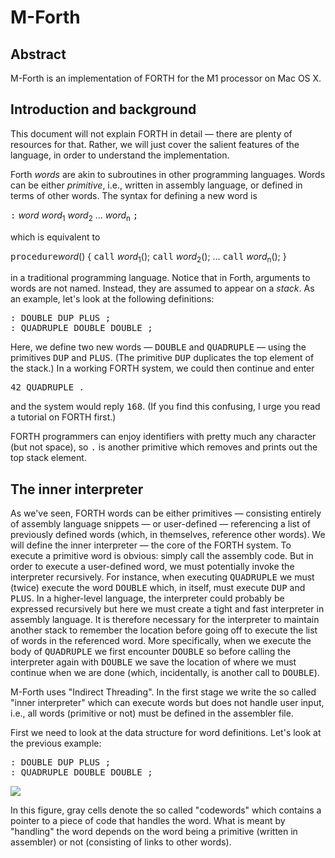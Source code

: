 # M-Forth

## Abstract
M-Forth is an implementation of FORTH for the M1 processor on Mac OS X.

## Introduction and background
This document will not explain FORTH in detail
&mdash; there are plenty of resources for that.
Rather, we will just cover the salient features of the language,
in order to understand the implementation.

Forth <i>words</i> are akin to subroutines in other programming languages.
Words can be either <i>primitive</i>, i.e., written in assembly language,
or defined in terms of other words.  The syntax for defining a new word is
<p>
<tt>:</tt> <i>word</i> <i>word</i><sub>1</sub> <i>word</i><sub>2</sub>
	   &hellip; <i>word</i><sub>n</sub> <tt>;</tt>
</p>
<p>
which is equivalent to
</p>
<p>
<tt>procedure</tt><i>word</i>() { <tt>call</tt> <i>word</i><sub>1</sub>();
	        <tt>call</tt> <i>word</i><sub>2</sub>();
		&hellip;
	        <tt>call</tt> <i>word</i><sub>n</sub>(); }
</p>
in a traditional programming language.
Notice that in Forth, arguments to words are not named.
Instead, they are assumed to appear on a <i>stack</i>.
As an example, let's look at the following definitions:
<pre>
: DOUBLE DUP PLUS ;
: QUADRUPLE DOUBLE DOUBLE ;
</pre>
Here, we define two new words &mdash; <tt>DOUBLE</tt> and <tt>QUADRUPLE</tt>
&mdash; using the primitives <tt>DUP</tt> and <tt>PLUS</tt>.
(The primitive <tt>DUP</tt> duplicates the top element of the stack.)
In a working FORTH system, we could then continue and enter
<pre>
42 QUADRUPLE .
</pre>
and the system would reply <tt>168</tt>.
(If you find this confusing, I urge you read a tutorial on FORTH first.)
<p>
FORTH programmers can enjoy identifiers with pretty much any character (but not space),
so <tt>.</tt> is another primitive which removes and prints out the top stack element.
</p>

## The inner interpreter

As we've seen, FORTH words can be either primitives &mdash; consisting entirely
of assembly language snippets &mdash; or user-defined &mdash; referencing a list
of previously defined words (which, in themselves, reference other words).
We will define the inner interpreter &mdash; the core of the FORTH system.
To execute a primitive word is obvious: simply call the assembly code.
But in order to execute a user-defined word, we must potentially invoke the
interpreter recursively.  For instance, when executing <tt>QUADRUPLE</tt>
we must (twice) execute the word <tt>DOUBLE</tt> which, in itself, must
execute <tt>DUP</tt> and <tt>PLUS</tt>.
In a higher-level language, the interpreter could probably be expressed
recursively but here we must create a tight and fast interpreter in
assembly language.  It is therefore necessary for the interpreter
to maintain another stack to remember the location before going off
to execute the list of words in the referenced word.
More specifically, when we execute the body of <tt>QUADRUPLE</tt> we first
encounter <tt>DOUBLE</tt> so before calling the interpreter again with
<tt>DOUBLE</tt> we save the location of where we must continue when we
are done (which, incidentally, is another call to <tt>DOUBLE</tt>).


M-Forth uses "Indirect Threading".  In the first stage we write the so called
"inner interpreter" which can execute words but does not handle user input,
i.e., all words (primitive or not) must be defined in the assembler file.
</p>
First we need to look at the data structure for word definitions.
Let's look at the previous example:
<pre>
: DOUBLE DUP PLUS ;
: QUADRUPLE DOUBLE DOUBLE ;
</pre>

<img src="http://beta.rad.pub/ftp/m2.png">

In this figure, gray cells denote the so called "codewords" which contains
a pointer to a piece of code that handles the word.  What is meant by
"handling" the word depends on the word being a primitive (written in assembler)
or not (consisting of links to other words).

